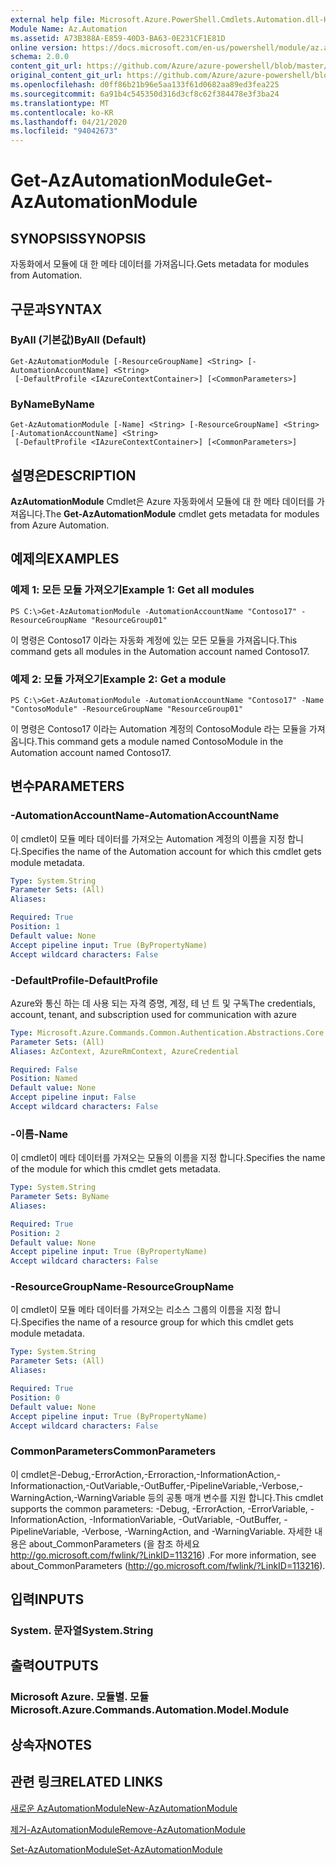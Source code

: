 ```yaml
---
external help file: Microsoft.Azure.PowerShell.Cmdlets.Automation.dll-Help.xml
Module Name: Az.Automation
ms.assetid: A73B388A-E859-40D3-BA63-0E231CF1E81D
online version: https://docs.microsoft.com/en-us/powershell/module/az.automation/get-azautomationmodule
schema: 2.0.0
content_git_url: https://github.com/Azure/azure-powershell/blob/master/src/Automation/Automation/help/Get-AzAutomationModule.md
original_content_git_url: https://github.com/Azure/azure-powershell/blob/master/src/Automation/Automation/help/Get-AzAutomationModule.md
ms.openlocfilehash: d0ff86b21b96e5aa133f61d0682aa89ed3fea225
ms.sourcegitcommit: 6a91b4c545350d316d3cf8c62f384478e3f3ba24
ms.translationtype: MT
ms.contentlocale: ko-KR
ms.lasthandoff: 04/21/2020
ms.locfileid: "94042673"
---
```

# <span data-ttu-id="681df-101">Get-AzAutomationModule</span><span class="sxs-lookup"><span data-stu-id="681df-101">Get-AzAutomationModule</span></span>

## <span data-ttu-id="681df-102">SYNOPSIS</span><span class="sxs-lookup"><span data-stu-id="681df-102">SYNOPSIS</span></span>
<span data-ttu-id="681df-103">자동화에서 모듈에 대 한 메타 데이터를 가져옵니다.</span><span class="sxs-lookup"><span data-stu-id="681df-103">Gets metadata for modules from Automation.</span></span>

## <span data-ttu-id="681df-104">구문과</span><span class="sxs-lookup"><span data-stu-id="681df-104">SYNTAX</span></span>

### <span data-ttu-id="681df-105">ByAll (기본값)</span><span class="sxs-lookup"><span data-stu-id="681df-105">ByAll (Default)</span></span>
```
Get-AzAutomationModule [-ResourceGroupName] <String> [-AutomationAccountName] <String>
 [-DefaultProfile <IAzureContextContainer>] [<CommonParameters>]
```

### <span data-ttu-id="681df-106">ByName</span><span class="sxs-lookup"><span data-stu-id="681df-106">ByName</span></span>
```
Get-AzAutomationModule [-Name] <String> [-ResourceGroupName] <String> [-AutomationAccountName] <String>
 [-DefaultProfile <IAzureContextContainer>] [<CommonParameters>]
```

## <span data-ttu-id="681df-107">설명은</span><span class="sxs-lookup"><span data-stu-id="681df-107">DESCRIPTION</span></span>
<span data-ttu-id="681df-108">**AzAutomationModule** Cmdlet은 Azure 자동화에서 모듈에 대 한 메타 데이터를 가져옵니다.</span><span class="sxs-lookup"><span data-stu-id="681df-108">The **Get-AzAutomationModule** cmdlet gets metadata for modules from Azure Automation.</span></span>

## <span data-ttu-id="681df-109">예제의</span><span class="sxs-lookup"><span data-stu-id="681df-109">EXAMPLES</span></span>

### <span data-ttu-id="681df-110">예제 1: 모든 모듈 가져오기</span><span class="sxs-lookup"><span data-stu-id="681df-110">Example 1: Get all modules</span></span>
```
PS C:\>Get-AzAutomationModule -AutomationAccountName "Contoso17" -ResourceGroupName "ResourceGroup01"
```

<span data-ttu-id="681df-111">이 명령은 Contoso17 이라는 자동화 계정에 있는 모든 모듈을 가져옵니다.</span><span class="sxs-lookup"><span data-stu-id="681df-111">This command gets all modules in the Automation account named Contoso17.</span></span>

### <span data-ttu-id="681df-112">예제 2: 모듈 가져오기</span><span class="sxs-lookup"><span data-stu-id="681df-112">Example 2: Get a module</span></span>
```
PS C:\>Get-AzAutomationModule -AutomationAccountName "Contoso17" -Name "ContosoModule" -ResourceGroupName "ResourceGroup01"
```

<span data-ttu-id="681df-113">이 명령은 Contoso17 이라는 Automation 계정의 ContosoModule 라는 모듈을 가져옵니다.</span><span class="sxs-lookup"><span data-stu-id="681df-113">This command gets a module named ContosoModule in the Automation account named Contoso17.</span></span>

## <span data-ttu-id="681df-114">변수</span><span class="sxs-lookup"><span data-stu-id="681df-114">PARAMETERS</span></span>

### <span data-ttu-id="681df-115">-AutomationAccountName</span><span class="sxs-lookup"><span data-stu-id="681df-115">-AutomationAccountName</span></span>
<span data-ttu-id="681df-116">이 cmdlet이 모듈 메타 데이터를 가져오는 Automation 계정의 이름을 지정 합니다.</span><span class="sxs-lookup"><span data-stu-id="681df-116">Specifies the name of the Automation account for which this cmdlet gets module metadata.</span></span>

```yaml
Type: System.String
Parameter Sets: (All)
Aliases:

Required: True
Position: 1
Default value: None
Accept pipeline input: True (ByPropertyName)
Accept wildcard characters: False
```

### <span data-ttu-id="681df-117">-DefaultProfile</span><span class="sxs-lookup"><span data-stu-id="681df-117">-DefaultProfile</span></span>
<span data-ttu-id="681df-118">Azure와 통신 하는 데 사용 되는 자격 증명, 계정, 테 넌 트 및 구독</span><span class="sxs-lookup"><span data-stu-id="681df-118">The credentials, account, tenant, and subscription used for communication with azure</span></span>

```yaml
Type: Microsoft.Azure.Commands.Common.Authentication.Abstractions.Core.IAzureContextContainer
Parameter Sets: (All)
Aliases: AzContext, AzureRmContext, AzureCredential

Required: False
Position: Named
Default value: None
Accept pipeline input: False
Accept wildcard characters: False
```

### <span data-ttu-id="681df-119">-이름</span><span class="sxs-lookup"><span data-stu-id="681df-119">-Name</span></span>
<span data-ttu-id="681df-120">이 cmdlet이 메타 데이터를 가져오는 모듈의 이름을 지정 합니다.</span><span class="sxs-lookup"><span data-stu-id="681df-120">Specifies the name of the module for which this cmdlet gets metadata.</span></span>

```yaml
Type: System.String
Parameter Sets: ByName
Aliases:

Required: True
Position: 2
Default value: None
Accept pipeline input: True (ByPropertyName)
Accept wildcard characters: False
```

### <span data-ttu-id="681df-121">-ResourceGroupName</span><span class="sxs-lookup"><span data-stu-id="681df-121">-ResourceGroupName</span></span>
<span data-ttu-id="681df-122">이 cmdlet이 모듈 메타 데이터를 가져오는 리소스 그룹의 이름을 지정 합니다.</span><span class="sxs-lookup"><span data-stu-id="681df-122">Specifies the name of a resource group for which this cmdlet gets module metadata.</span></span>

```yaml
Type: System.String
Parameter Sets: (All)
Aliases:

Required: True
Position: 0
Default value: None
Accept pipeline input: True (ByPropertyName)
Accept wildcard characters: False
```

### <span data-ttu-id="681df-123">CommonParameters</span><span class="sxs-lookup"><span data-stu-id="681df-123">CommonParameters</span></span>
<span data-ttu-id="681df-124">이 cmdlet은-Debug,-ErrorAction,-Erroraction,-InformationAction,-Informationaction,-OutVariable,-OutBuffer,-PipelineVariable,-Verbose,-WarningAction,-WarningVariable 등의 공통 매개 변수를 지원 합니다.</span><span class="sxs-lookup"><span data-stu-id="681df-124">This cmdlet supports the common parameters: -Debug, -ErrorAction, -ErrorVariable, -InformationAction, -InformationVariable, -OutVariable, -OutBuffer, -PipelineVariable, -Verbose, -WarningAction, and -WarningVariable.</span></span> <span data-ttu-id="681df-125">자세한 내용은 about_CommonParameters (을 참조 하세요 http://go.microsoft.com/fwlink/?LinkID=113216) .</span><span class="sxs-lookup"><span data-stu-id="681df-125">For more information, see about_CommonParameters (http://go.microsoft.com/fwlink/?LinkID=113216).</span></span>

## <span data-ttu-id="681df-126">입력</span><span class="sxs-lookup"><span data-stu-id="681df-126">INPUTS</span></span>

### <span data-ttu-id="681df-127">System. 문자열</span><span class="sxs-lookup"><span data-stu-id="681df-127">System.String</span></span>

## <span data-ttu-id="681df-128">출력</span><span class="sxs-lookup"><span data-stu-id="681df-128">OUTPUTS</span></span>

### <span data-ttu-id="681df-129">Microsoft Azure. 모듈별. 모듈</span><span class="sxs-lookup"><span data-stu-id="681df-129">Microsoft.Azure.Commands.Automation.Model.Module</span></span>

## <span data-ttu-id="681df-130">상속자</span><span class="sxs-lookup"><span data-stu-id="681df-130">NOTES</span></span>

## <span data-ttu-id="681df-131">관련 링크</span><span class="sxs-lookup"><span data-stu-id="681df-131">RELATED LINKS</span></span>

[<span data-ttu-id="681df-132">새로운 AzAutomationModule</span><span class="sxs-lookup"><span data-stu-id="681df-132">New-AzAutomationModule</span></span>](./New-AzAutomationModule.md)

[<span data-ttu-id="681df-133">제거-AzAutomationModule</span><span class="sxs-lookup"><span data-stu-id="681df-133">Remove-AzAutomationModule</span></span>](./Remove-AzAutomationModule.md)

[<span data-ttu-id="681df-134">Set-AzAutomationModule</span><span class="sxs-lookup"><span data-stu-id="681df-134">Set-AzAutomationModule</span></span>](./Set-AzAutomationModule.md)


